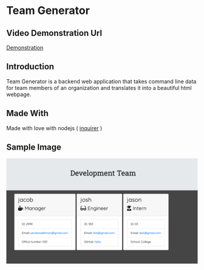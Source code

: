 # Team Generator

## Video Demonstration Url
[Demonstration](https://youtu.be/oC4wIZO84Wo)

## Introduction
Team Generator is a backend web application that takes command line data for team members of an organization and translates it into a beautiful html webpage.

## Made With
Made with love with nodejs ( [inquirer](https://www.npmjs.com/package/inquirer) )

## Sample Image
![sample image](https://github.com/jakeadelman/Team-Generator/blob/master/screenshot.png)
